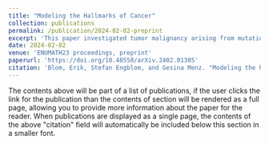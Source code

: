 ```yaml
---
title: "Modeling the Hallmarks of Cancer"
collection: publications
permalink: /publication/2024-02-02-preprint
excerpt: 'This paper investigated tumor malignancy arising from mutation.'
date: 2024-02-02
venue: 'ENUMATH23 proceedings, preprint'
paperurl: 'https://doi.org/10.48550/arXiv.2402.01305'
citation: 'Blom, Erik, Stefan Engblom, and Gesina Menz. "Modeling the hallmarks of avascular tumors." <i>arXiv preprint arXiv:2402.01305</i> (2024).'
---
```


The contents above will be part of a list of publications, if the user clicks the link for the publication than the contents of section will be rendered as a full page, allowing you to provide more information about the paper for the reader. When publications are displayed as a single page, the contents of the above "citation" field will automatically be included below this section in a smaller font.
